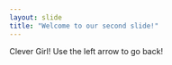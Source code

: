 ```yaml
---
layout: slide
title: "Welcome to our second slide!"
---
```

Clever Girl!
Use the left arrow to go back!
